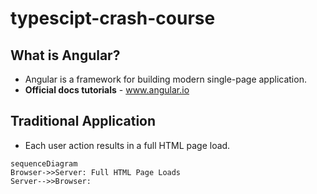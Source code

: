 # typescipt-crash-course
## What is Angular?
* Angular is a framework for building modern single-page application.
* **Official docs tutorials** - www.angular.io

## Traditional Application
* Each user action results in a full HTML page load.
```mermaid
sequenceDiagram
Browser->>Server: Full HTML Page Loads
Server-->>Browser: 
```

 
